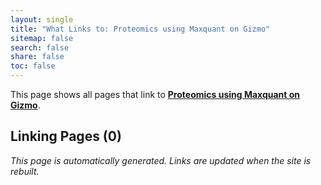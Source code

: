 ```yaml
---
layout: single
title: "What Links to: Proteomics using Maxquant on Gizmo"
sitemap: false
search: false
share: false
toc: false
---
```


This page shows all pages that link to **[Proteomics using Maxquant on Gizmo](/compdemos/maxquant/)**.

## Linking Pages (0)


*This page is automatically generated. Links are updated when the site is rebuilt.*
